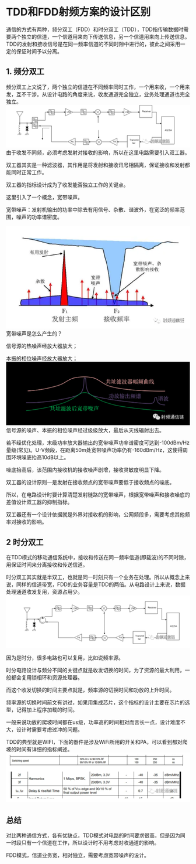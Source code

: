 
# TDD和FDD射频方案的设计区别
通信的方式有两种，频分双工（FDD）和时分双工（TDD），TDD指传输数据时需要两个独立的信道，一个信道用来向下传送信息，另一个信道用来向上传送信息。TDD的发射和接收信号是在同一频率信道的不同时隙中进行的，彼此之间采用一定的保证时间予以分离。

## 1. 频分双工
    

频分双工上文说了，两个独立的信道在不同频率同时工作，一个用来收，一个用来发，互不干涉。从设计电路的角度来说，收发通道完全独立，业务处理通道也完全独立。
![](https://raw.githubusercontent.com/LeroyK111/pictureBed/master/20241201124811.png)
由于收发不同频，必须考虑发射对接收的影响，所以在这里电路需要引入双工器。

双工器其实是一种滤波器，其作用是将发射和接收讯号相隔离，保证接收和发射都能同时正常工作。

双工器的指标设计成为了收发能否独立工作的关键点。

这里引入了一个概念，宽带噪声。

宽带噪声：发射机输出的功率中除去有用信号、杂散、谐波外，在宽泛的频率范围，噪声的功率谱密度。

![](https://raw.githubusercontent.com/LeroyK111/pictureBed/master/20241201124829.png)
宽带噪声是怎么产生的？

信号源的热噪声经放大器放大；

本振的相位噪声经放大器放大；
![](https://raw.githubusercontent.com/LeroyK111/pictureBed/master/20241201124929.png)
信号源的噪声、本振的相位噪声经过级级放大，最后从天线辐射出去。

若不经优化处理，末级功率放大器输出的宽带噪声功率谱密度可达到-100dBm/Hz量级(常见)。U-V频段，在距离50m处宽带噪声功率仍有-160dBm/Hz，这使得周围环境噪底抬高10dB以上。

噪底抬高后，该范围内接收机的接收噪声剧增，接收灵敏度明显下降。

双工器的设计原则一是发射在接收频点的宽带噪声要低于接收频点的噪底。

所以，在电路设计时要计算清楚发射链路的宽带噪声，根据宽带噪声和接收噪底的差值设计双工器的抑制指标。

双工器还有一个设计依据就是外界对接收机的影响，公网频段多，需要考虑其他频率对接收的影响。

## 2 时分双工
    

在TDD模式的移动通信系统中，接收和传送在同一频率信道(即载波)的不同时隙，用保证时间来分离接收和传送信道。

时分双工其实就是半双工，也就是同一时刻只有一个业务在处理。所以从概念上来说，同样的信道带宽，FDD的业务容量是TDD的两倍。从电路设计上来说，数据处理通道收发复用，资源占用少。
![](https://raw.githubusercontent.com/LeroyK111/pictureBed/master/20241201124958.png)

因为是时分，很多电路也可以复用，比如说频率源。

时分电路设计与频分不同的关键点就是收发切换的时间，为了资源的最大利用，一般都会复用锁相环和资源处理器。

而这个收发切换的时间主要点就是，频率源的切换时间和功放的上升时间。

频率源的切换时间前文有讲过，如果用集成芯片，这个指标的设计主要在芯片的选型，记得加上程序加载的时间。

一般来说功放的爬坡时间都在us级，功率高的时间相对而言长一点，设计难度不大，设计时需要考虑过冲的问题。

TDD的典型就是WIFI，下面的器件是涉及WiFi所用的开关和PA，可以看到都对爬坡的时间有详细的指标阐述。
![](https://raw.githubusercontent.com/LeroyK111/pictureBed/master/20241201125027.png)

## 总结

对比两种通信方式，各有优缺点，TDD模式对电路的时间要求很高，但是因为同一时段只有一个信道在工作，所以设计时不用考虑对收通道的影响。

FDD模式，信道业务宽，相对独立，需要考虑宽带噪声的设计。






